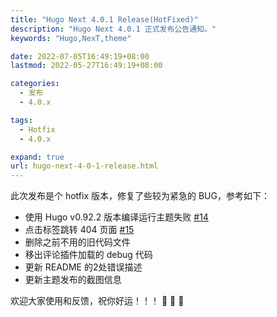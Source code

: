 ```yaml
---
title: "Hugo Next 4.0.1 Release(HotFixed)"
description: "Hugo Next 4.0.1 正式发布公告通知。"
keywords: "Hugo,NexT,theme"

date: 2022-07-05T16:49:19+08:00
lastmod: 2022-05-27T16:49:19+08:00

categories:
  - 发布
  - 4.0.x

tags:
  - Hotfix
  - 4.0.x

expand: true
url: hugo-next-4-0-1-release.html
---
```


此次发布是个 hotfix 版本，修复了些较为紧急的 BUG，参考如下：

- 使用 Hugo v0.92.2 版本编译运行主题失败 [#14](https://github.com/hugo-next/hugo-theme-next/issues/14)
- 点击标签跳转 404 页面 [#15](https://github.com/hugo-next/hugo-theme-next/issues/15)
- 删除之前不用的旧代码文件
- 移出评论插件加载的 debug 代码
- 更新 README 的2处错误描述
- 更新主题发布的截图信息

欢迎大家使用和反馈，祝你好运！！！ :tada: :tada: :tada:
